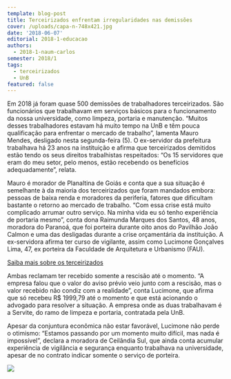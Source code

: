 ```yaml
---
template: blog-post
title: Terceirizados enfrentam irregularidades nas demissões
cover: /uploads/capa-n-748x421.jpg
date: '2018-06-07'
editorial: 2018-1-educacao
authors:
  - 2018-1-naum-carlos
semester: 2018/1
tags:
  - terceirizados
  - UnB
featured: false
---
```

Em 2018 já foram quase 500 demissões de trabalhadores terceirizados. São funcionários que trabalhavam em serviços básicos para o funcionamento da nossa universidade, como limpeza, portaria e manutenção. “Muitos desses trabalhadores estavam há muito tempo na UnB e têm pouca qualificação para enfrentar o mercado de trabalho”, lamenta Mauro Mendes, desligado nesta segunda-feira (5). O ex-servidor da prefeitura trabalhava há 23 anos na instituição e afirma que terceirizados demitidos estão tendo os seus direitos trabalhistas respeitados: “Os 15 servidores que eram do meu setor, pelo menos, estão recebendo os benefícios adequadamente”, relata.

Mauro é morador de Planaltina de Goiás e conta que a sua situação é semelhante à da maioria dos terceirizados que foram mandados embora: pessoas de baixa renda e moradores da periferia, fatores que dificultam bastante o retorno ao mercado de trabalho. “Com essa crise está muito complicado arrumar outro serviço. Na minha vida eu só tenho experiência de portaria mesmo”, conta dona Raimunda Marques dos Santos, 48 anos, moradora do Paranoá, que foi porteira durante oito anos do Pavilhão João Calmon e uma das desligadas durante a crise orçamentária da instituição. A ex-servidora afirma ter curso de vigilante, assim como Lucimone Gonçalves Lima, 47, ex porteira da Faculdade de Arquitetura e Urbanismo (FAU).

[Saiba mais sobre os terceirizados](https://campus.kunst.cloud/materias/2018-05-21-a-situacao-dos-terceirizados-o-que-vai-acontecer-daqui-para-frente/)

Ambas reclamam ter recebido somente a rescisão até o momento. “A empresa falou que o valor do aviso prévio veio junto com a rescisão, mas o valor recebido não condiz com a realidade”, conta Lucimone, que afirma que só recebeu R$ 1999,79 até o momento e que está acionando o advogado para resolver a situação. A empresa onde as duas trabalhavam é a Servite, do ramo de limpeza e portaria, contratada pela UnB.

Apesar da conjuntura econômica não estar favorável, Lucimone não perde o otimismo: “Estamos passando por um momento muito difícil, mas nada é impossível”, declara a moradora de Ceilândia Sul, que ainda conta acumular experiência de vigilância e segurança enquanto trabalhava na universidade, apesar de no contrato indicar somente o serviço de porteira.

![](/uploads/foto-n.jpeg)
